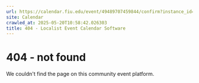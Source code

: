 ```yaml
---
url: https://calendar.fiu.edu/event/49489707459844/confirm?instance_id=49489707464967&return=https%3A%2F%2Fcalendar.fiu.edu%2Fmiami_beach_urban_studios_364
site: Calendar
crawled_at: 2025-05-20T10:58:42.026303
title: 404 - Localist Event Calendar Software
---
```


# 404 - not found
We couldn't find the page on this community event platform.
